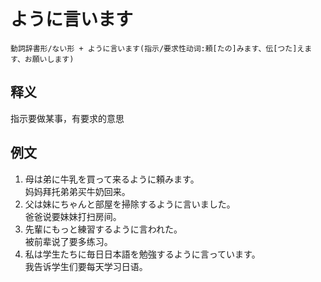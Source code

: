 # ように言います  
```
動詞辞書形/ない形 + ように言います(指示/要求性动词:頼[たの]みます、伝[つた]えます、お願いします)
```
## 释义  
指示要做某事，有要求的意思  
## 例文  
1. 母は弟に牛乳を買って来るように頼みます。  
妈妈拜托弟弟买牛奶回来。  
2. 父は妹にちゃんと部屋を掃除するように言いました。  
爸爸说要妹妹打扫房间。  
3. 先輩にもっと練習するように言われた。  
被前辈说了要多练习。  
4. 私は学生たちに毎日日本語を勉強するように言っています。  
我告诉学生们要每天学习日语。  